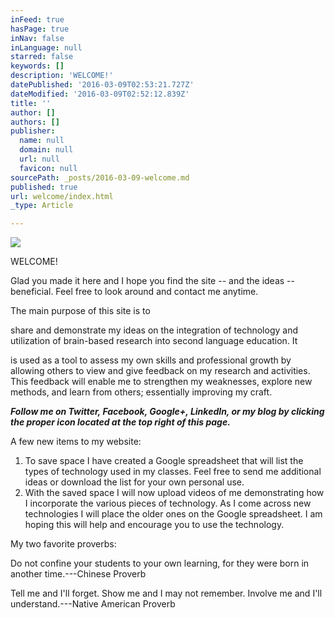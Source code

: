```yaml
---
inFeed: true
hasPage: true
inNav: false
inLanguage: null
starred: false
keywords: []
description: 'WELCOME!'
datePublished: '2016-03-09T02:53:21.727Z'
dateModified: '2016-03-09T02:52:12.839Z'
title: ''
author: []
authors: []
publisher:
  name: null
  domain: null
  url: null
  favicon: null
sourcePath: _posts/2016-03-09-welcome.md
published: true
url: welcome/index.html
_type: Article

---
```

![](https://the-grid-user-content.s3-us-west-2.amazonaws.com/e03fe594-6b6c-41fa-9197-1cb209c956f0.jpg)

WELCOME!

Glad you made it here and I hope you find the site -- and the ideas -- beneficial. Feel free to look around and contact me anytime.

The main purpose of this site is to

share and demonstrate my ideas on the integration of technology and utilization of brain-based research into second language education. It

is used as a tool to assess my own skills and professional growth by allowing others to view and give feedback on my research and activities. This feedback will enable me to strengthen my weaknesses, explore new methods, and learn from others; essentially improving my craft.

**_Follow me on Twitter, Facebook, Google+, LinkedIn, or my blog by clicking the proper icon located at the top right of this page._**

A few new items to my website:

1. To save space I have created a Google spreadsheet that will list the types of technology used in my classes. Feel free to send me additional ideas or download the list for your own personal use.
2. With the saved space I will now upload videos of me demonstrating how I incorporate the various pieces of technology. As I come across new technologies I will place the older ones on the Google spreadsheet. I am hoping this will help and encourage you to use the technology.

My two favorite proverbs:

Do not confine your students to your own learning, for they were born in another time.---Chinese Proverb

Tell me and I'll forget. Show me and I may not remember. Involve me and I'll understand.---Native American Proverb